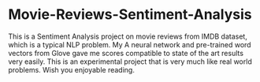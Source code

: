 # Movie-Reviews-Sentiment-Analysis
This is a Sentiment Analysis project on movie reviews from IMDB dataset, which is a typical NLP problem. My A neural network and pre-trained word vectors from Glove gave me scores compatible to state of the art results very easily. This is an experimental project that is very much like real world problems. Wish you enjoyable reading.
